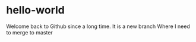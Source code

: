 # hello-world
Welcome back to Github since a long time.
It is a new branch
Where I need to merge to master
